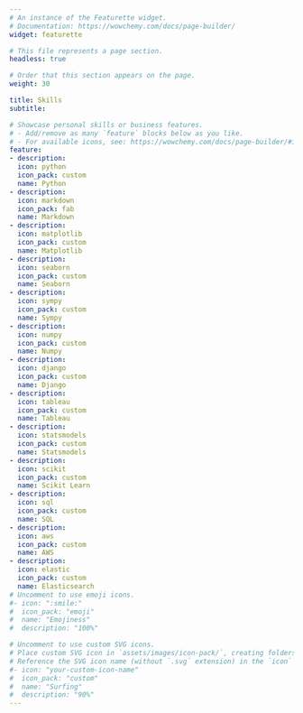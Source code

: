 ```yaml
---
# An instance of the Featurette widget.
# Documentation: https://wowchemy.com/docs/page-builder/
widget: featurette

# This file represents a page section.
headless: true

# Order that this section appears on the page.
weight: 30

title: Skills
subtitle:

# Showcase personal skills or business features.
# - Add/remove as many `feature` blocks below as you like.
# - For available icons, see: https://wowchemy.com/docs/page-builder/#icons
feature:
- description:
  icon: python
  icon_pack: custom
  name: Python
- description:
  icon: markdown
  icon_pack: fab
  name: Markdown
- description:
  icon: matplotlib
  icon_pack: custom
  name: Matplotlib
- description:
  icon: seaborn
  icon_pack: custom
  name: Seaborn
- description:
  icon: sympy
  icon_pack: custom
  name: Sympy
- description:
  icon: numpy
  icon_pack: custom
  name: Numpy
- description:
  icon: django
  icon_pack: custom
  name: Django
- description:
  icon: tableau
  icon_pack: custom
  name: Tableau
- description:
  icon: statsmodels
  icon_pack: custom
  name: Statsmodels
- description:
  icon: scikit
  icon_pack: custom
  name: Scikit Learn
- description:
  icon: sql
  icon_pack: custom
  name: SQL
- description:
  icon: aws
  icon_pack: custom
  name: AWS
- description:
  icon: elastic
  icon_pack: custom
  name: Elasticsearch
# Uncomment to use emoji icons.
#- icon: ":smile:"
#  icon_pack: "emoji"
#  name: "Emojiness"
#  description: "100%"  

# Uncomment to use custom SVG icons.
# Place custom SVG icon in `assets/images/icon-pack/`, creating folders if necessary.
# Reference the SVG icon name (without `.svg` extension) in the `icon` field.
#- icon: "your-custom-icon-name"
#  icon_pack: "custom"
#  name: "Surfing"
#  description: "90%"
---
```

